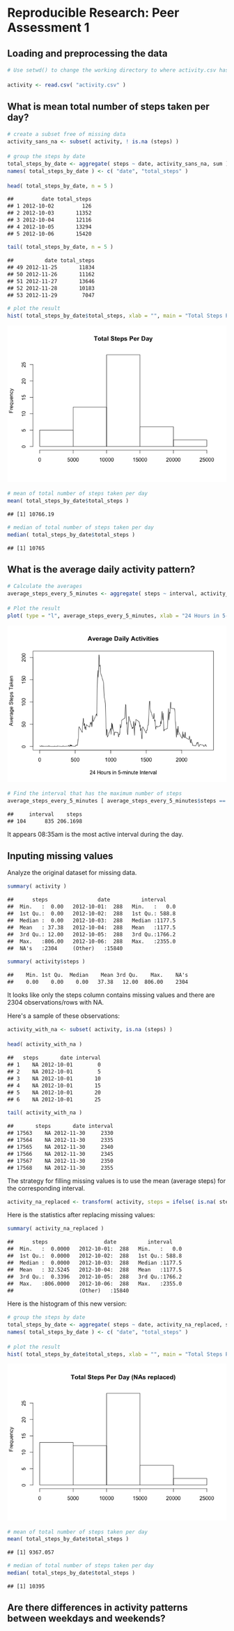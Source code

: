 # Reproducible Research: Peer Assessment 1


## Loading and preprocessing the data


```r
# Use setwd() to change the working directory to where activity.csv has been extracted from activity.zip.

activity <- read.csv( "activity.csv" )
```

## What is mean total number of steps taken per day?


```r
# create a subset free of missing data
activity_sans_na <- subset( activity, ! is.na (steps) )

# group the steps by date
total_steps_by_date <- aggregate( steps ~ date, activity_sans_na, sum )
names( total_steps_by_date ) <- c( "date", "total_steps" )

head( total_steps_by_date, n = 5 )
```

```
##         date total_steps
## 1 2012-10-02         126
## 2 2012-10-03       11352
## 3 2012-10-04       12116
## 4 2012-10-05       13294
## 5 2012-10-06       15420
```

```r
tail( total_steps_by_date, n = 5 )
```

```
##          date total_steps
## 49 2012-11-25       11834
## 50 2012-11-26       11162
## 51 2012-11-27       13646
## 52 2012-11-28       10183
## 53 2012-11-29        7047
```


```r
# plot the result
hist( total_steps_by_date$total_steps, xlab = "", main = "Total Steps Per Day" )
```

![](PA1_template_files/figure-html/unnamed-chunk-3-1.png) 

```r
# mean of total number of steps taken per day
mean( total_steps_by_date$total_steps )
```

```
## [1] 10766.19
```

```r
# median of total number of steps taken per day
median( total_steps_by_date$total_steps )
```

```
## [1] 10765
```

## What is the average daily activity pattern?


```r
# Calculate the averages
average_steps_every_5_minutes <- aggregate( steps ~ interval, activity_sans_na, mean )

# Plot the result
plot( type = "l", average_steps_every_5_minutes, xlab = "24 Hours in 5-minute Interval", ylab = "Average Steps Taken", main = "Average Daily Activities" )
```

![](PA1_template_files/figure-html/unnamed-chunk-4-1.png) 

```r
# Find the interval that has the maximum number of steps
average_steps_every_5_minutes [ average_steps_every_5_minutes$steps == max( average_steps_every_5_minutes$steps), ]
```

```
##     interval    steps
## 104      835 206.1698
```

It appears 08:35am is the most active interval during the day.

## Inputing missing values

Analyze the original dataset for missing data.


```r
summary( activity )
```

```
##      steps                date          interval     
##  Min.   :  0.00   2012-10-01:  288   Min.   :   0.0  
##  1st Qu.:  0.00   2012-10-02:  288   1st Qu.: 588.8  
##  Median :  0.00   2012-10-03:  288   Median :1177.5  
##  Mean   : 37.38   2012-10-04:  288   Mean   :1177.5  
##  3rd Qu.: 12.00   2012-10-05:  288   3rd Qu.:1766.2  
##  Max.   :806.00   2012-10-06:  288   Max.   :2355.0  
##  NA's   :2304     (Other)   :15840
```

```r
summary( activity$steps )
```

```
##    Min. 1st Qu.  Median    Mean 3rd Qu.    Max.    NA's 
##    0.00    0.00    0.00   37.38   12.00  806.00    2304
```
It looks like only the steps column contains missing values and there are 2304 observations/rows with NA.

Here's a sample of these observations:

```r
activity_with_na <- subset( activity, is.na (steps) )

head( activity_with_na )
```

```
##   steps       date interval
## 1    NA 2012-10-01        0
## 2    NA 2012-10-01        5
## 3    NA 2012-10-01       10
## 4    NA 2012-10-01       15
## 5    NA 2012-10-01       20
## 6    NA 2012-10-01       25
```

```r
tail( activity_with_na )
```

```
##       steps       date interval
## 17563    NA 2012-11-30     2330
## 17564    NA 2012-11-30     2335
## 17565    NA 2012-11-30     2340
## 17566    NA 2012-11-30     2345
## 17567    NA 2012-11-30     2350
## 17568    NA 2012-11-30     2355
```

The strategy for filling missing values is to use the mean (average steps) for the corresponding interval.


```r
activity_na_replaced <- transform( activity, steps = ifelse( is.na( steps ), average_steps_every_5_minutes[ average_steps_every_5_minutes$interval == 5, ]$steps, steps) )
```

Here is the statistics after replacing missing values:

```r
summary( activity_na_replaced )
```

```
##      steps                  date          interval     
##  Min.   :  0.0000   2012-10-01:  288   Min.   :   0.0  
##  1st Qu.:  0.0000   2012-10-02:  288   1st Qu.: 588.8  
##  Median :  0.0000   2012-10-03:  288   Median :1177.5  
##  Mean   : 32.5245   2012-10-04:  288   Mean   :1177.5  
##  3rd Qu.:  0.3396   2012-10-05:  288   3rd Qu.:1766.2  
##  Max.   :806.0000   2012-10-06:  288   Max.   :2355.0  
##                     (Other)   :15840
```

Here is the histogram of this new version:

```r
# group the steps by date
total_steps_by_date <- aggregate( steps ~ date, activity_na_replaced, sum )
names( total_steps_by_date ) <- c( "date", "total_steps" )

# plot the result
hist( total_steps_by_date$total_steps, xlab = "", main = "Total Steps Per Day (NAs replaced)" )
```

![](PA1_template_files/figure-html/unnamed-chunk-9-1.png) 

```r
# mean of total number of steps taken per day
mean( total_steps_by_date$total_steps )
```

```
## [1] 9367.057
```

```r
# median of total number of steps taken per day
median( total_steps_by_date$total_steps )
```

```
## [1] 10395
```


## Are there differences in activity patterns between weekdays and weekends?
